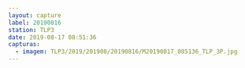 ```yaml
---
layout: capture
label: 20190816
station: TLP3
date: 2019-08-17 08:51:36
capturas:
  - imagem: TLP3/2019/201908/20190816/M20190817_085136_TLP_3P.jpg
---
```

